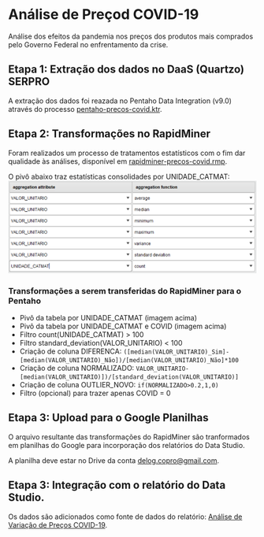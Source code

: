 # Análise de Preçod COVID-19

Análise dos efeitos da pandemia nos preços dos produtos mais comprados pelo Governo Federal no enfrentamento da crise.

## Etapa 1: Extração dos dados no DaaS (Quartzo) SERPRO

A extração dos dados foi reazada no Pentaho Data Integration (v9.0) através do processo [pentaho-precos-covid.ktr](https://github.com/hugomsouto/analise-precos-covid/blob/master/pentaho-precos-covid.ktr).

## Etapa 2: Transformações no RapidMiner

Foram realizados um processo de tratamentos estatísticos com o fim dar qualidade às análises, disponível em [rapidminer-precos-covid.rmp](https://github.com/hugomsouto/analise-precos-covid/blob/master/rapidminer-precos-covid.rmp).

O pivô abaixo traz estatísticas consolidades por UNIDADE_CATMAT:
<img href="Estatísticas" src="https://github.com/hugomsouto/analise-precos-covid/blob/master/estatisticas.png" width="600" />

### Transformações a serem transferidas do RapidMiner para o Pentaho
* Pivô da tabela por UNIDADE_CATMAT (imagem acima)
* Pivô da tabela por UNIDADE_CATMAT e COVID (imagem acima)
* Filtro count(UNIDADE_CATMAT) > 100
* Filtro standard_deviation(VALOR_UNITARIO) < 100
* Criação de coluna DIFERENCA: ```([median(VALOR_UNITARIO)_Sim]-[median(VALOR_UNITARIO)_Não])/[median(VALOR_UNITARIO)_Não]*100```
* Criação de coluna NORMALIZADO: ```VALOR_UNITARIO-[median(VALOR_UNITARIO)])/[standard_deviation(VALOR_UNITARIO)]```
* Criação de coluna OUTLIER_NOVO: ```if(NORMALIZADO>0.2,1,0)```
* Filtro (opcional) para trazer apenas COVID = 0

## Etapa 3: Upload para o Google Planilhas

O arquivo resultante das transformações do RapidMiner são tranformados em planilhas do Google para incorporação dos relatórios do Data Studio.

A planilha deve estar no Drive da conta [delog.copro@gmail.com](https://drive.google.com/drive/folders/1PT1s-thZaZOvt-HdUlksHNAlo_TN2Mno?usp=sharing "Pasta Análise de Preços").

## Etapa 3: Integração com o relatório do Data Studio.

Os dados são adicionados como fonte de dados do relatório: [Análise de Variação de Preços COVID-19](https://datastudio.google.com/reporting/5ccdc714-74c2-4c5f-a4c2-8f9a71223c68 "Análise de Variação de Preços COVID-19").
